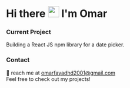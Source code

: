 <h1>Hi there <img src="https://media.giphy.com/media/hvRJCLFzcasrR4ia7z/giphy.gif" width="30px" height="30px"> I'm Omar </h1>  
<h3>Current Project</h3>
Building a React JS npm library for a date picker.

 <h3>Contact</h3>
📧 reach me at <a href="omarfayadhd2001@gmail.com">omarfayadhd2001@gmail.com</a>
</br>
Feel free to check out my projects! 
